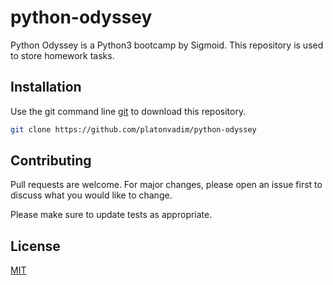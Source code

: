 # python-odyssey

Python Odyssey is a Python3 bootcamp by Sigmoid. This repository is used to store homework tasks.

## Installation

Use the git command line [git](https://git-scm.com/) to download this repository.

```bash
git clone https://github.com/platonvadim/python-odyssey
```

## Contributing

Pull requests are welcome. For major changes, please open an issue first
to discuss what you would like to change.

Please make sure to update tests as appropriate.

## License

[MIT](https://choosealicense.com/licenses/mit/)
